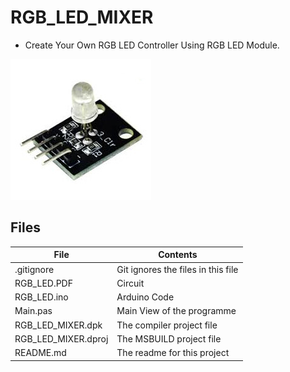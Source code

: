 # RGB_LED_MIXER
- Create Your Own RGB LED Controller Using RGB LED Module.

![](RGB_LED_MIXER.jpg) 

## Files

| File | Contents | 
| --- | --- |
| .gitignore | Git ignores the files in this file |
| RGB_LED.PDF | Circuit |
| RGB_LED.ino  |Arduino Code|
| Main.pas | Main View of the programme |
| RGB_LED_MIXER.dpk | The compiler project file |
| RGB_LED_MIXER.dproj | The MSBUILD project file |
| README.md | The readme for this project |

